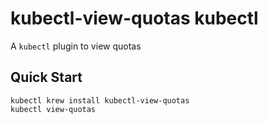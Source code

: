 # kubectl-view-quotas kubectl

A `kubectl` plugin to view quotas

## Quick Start

```
kubectl krew install kubectl-view-quotas
kubectl view-quotas
```

